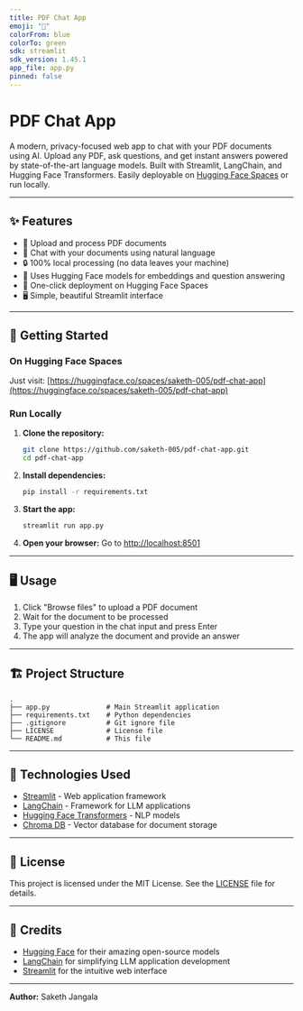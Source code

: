 ```yaml
---
title: PDF Chat App
emoji: "📄"
colorFrom: blue
colorTo: green
sdk: streamlit
sdk_version: 1.45.1
app_file: app.py
pinned: false
---
```


# PDF Chat App

A modern, privacy-focused web app to chat with your PDF documents using AI. Upload any PDF, ask questions, and get instant answers powered by state-of-the-art language models. Built with Streamlit, LangChain, and Hugging Face Transformers. Easily deployable on [Hugging Face Spaces](https://huggingface.co/spaces/saketh-005/pdf-chat-app) or run locally.

---

## ✨ Features
- 📄 Upload and process PDF documents
- 💬 Chat with your documents using natural language
- 🔒 100% local processing (no data leaves your machine)
- 🤗 Uses Hugging Face models for embeddings and question answering
- 🚀 One-click deployment on Hugging Face Spaces
- 🖥️ Simple, beautiful Streamlit interface

---

## 🚀 Getting Started

### On Hugging Face Spaces
Just visit: [https://huggingface.co/spaces/saketh-005/pdf-chat-app](https://huggingface.co/spaces/saketh-005/pdf-chat-app)

### Run Locally
1. **Clone the repository:**
   ```bash
   git clone https://github.com/saketh-005/pdf-chat-app.git
   cd pdf-chat-app
   ```
2. **Install dependencies:**
   ```bash
   pip install -r requirements.txt
   ```
3. **Start the app:**
   ```bash
   streamlit run app.py
   ```
4. **Open your browser:**
   Go to [http://localhost:8501](http://localhost:8501)

---

## 🖥️ Usage
1. Click "Browse files" to upload a PDF document
2. Wait for the document to be processed
3. Type your question in the chat input and press Enter
4. The app will analyze the document and provide an answer

---

## 🏗️ Project Structure
```
.
├── app.py              # Main Streamlit application
├── requirements.txt    # Python dependencies
├── .gitignore          # Git ignore file
├── LICENSE             # License file
└── README.md           # This file
```

---

## 🤖 Technologies Used
- [Streamlit](https://streamlit.io/) - Web application framework
- [LangChain](https://python.langchain.com/) - Framework for LLM applications
- [Hugging Face Transformers](https://huggingface.co/transformers/) - NLP models
- [Chroma DB](https://www.trychroma.com/) - Vector database for document storage

---

## 📜 License

This project is licensed under the MIT License. See the [LICENSE](LICENSE) file for details.

---

## 🙏 Credits
- [Hugging Face](https://huggingface.co/) for their amazing open-source models
- [LangChain](https://python.langchain.com/) for simplifying LLM application development
- [Streamlit](https://streamlit.io/) for the intuitive web interface

---

**Author:** Saketh Jangala
